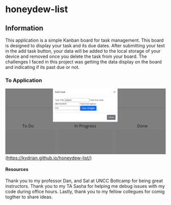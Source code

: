 # honeydew-list

## Information
This application is a simple Kanban board for task management. This board is designed to display your task and its due dates. After submitting your text in the add task button, your data will be added to the local storage of your device and removed once you delete the task from your board. The challenges I faced in this project was getting the data display on the board and indicating if its past due or not. 


### To Application
![alt text](kanbanBoard.png)
(https://kydrian.github.io/honeydew-list/)


#### Resources
Thank you to my professor Dan, and Sal at UNCC Bottcamp for being great instructors. Thank you to my TA Sasha for helping me debug issues with my code during office hours. Lastly, thank you to my fellow collegues for comig togther to share ideas. 




